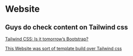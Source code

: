 # Website
## Guys do check content on Tailwind css
[Tailwind CSS: Is it tomorrow’s Bootstrap?](https://blog.logrocket.com/tailwind-css-is-it-tomorrows-bootstrap-ebe560f9d00b/)

[This Website was sort of template build over Tailwind css](https://tailwindcss.com/)
